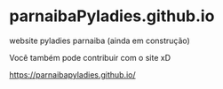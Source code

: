 # parnaibaPyladies.github.io
website pyladies parnaiba (ainda em construção)

Você também pode contribuir com o site xD

https://parnaibapyladies.github.io/
